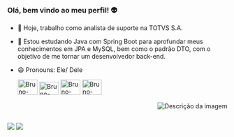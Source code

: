 ### <span style="color: #blue;">Olá, bem vindo ao meu perfil!</span> 👽



- 🔭 Hoje, trabalho como analista de suporte na TOTVS S.A.
  
- 🌱 Estou estudando Java com Spring Boot para aprofundar meus conhecimentos em JPA e MySQL, bem como o padrão DTO, com o objetivo de me 
   tornar um desenvolvedor back-end.
  
- 😄 Pronouns: Ele/ Dele

    <img algin="center" alt="Bruno-Java" height="35" width="45"  
   img src="https://cdn.jsdelivr.net/gh/devicons/devicon/icons/java/java-original-wordmark.svg" />
 <img algin="center" alt="Bruno-Spring" height="30" width="45"  
     img src="https://cdn.jsdelivr.net/gh/devicons/devicon/icons/spring/spring-original.svg" />
 <img algin="center" alt="Bruno-Java" height="35" width="45"  
    img src="https://cdn.jsdelivr.net/gh/devicons/devicon/icons/mysql/mysql-original-wordmark.svg" />
 <img algin="center" alt="Bruno-Java" height="35" width="45"  
     img src="https://cdn.jsdelivr.net/gh/devicons/devicon/icons/docker/docker-original.svg" />
</div>
 <div align="right">
    <img src="https://github.com/RafaBrunoS/RafaBrunoS/assets/108373355/a5533224-16c5-416c-a14d-86a321e88d52" alt="Descrição da imagem">
</div>

##
<div> 
  <a href = "mailto: brunorafaelsilva007@gmail.com"><img src="https://img.shields.io/badge/-Gmail-%23333?style=for-the-badge&logo=gmail&logoColor=white" target="_blank"></a>
  <a href="https://www.linkedin.com/in/bruno-rafael-61106721a/" target="_blank"><img src="https://img.shields.io/badge/-LinkedIn-%230077B5?style=for-the-badge&logo=linkedin&logoColor=white" target="_blank"></a> 

  ##
 
 



